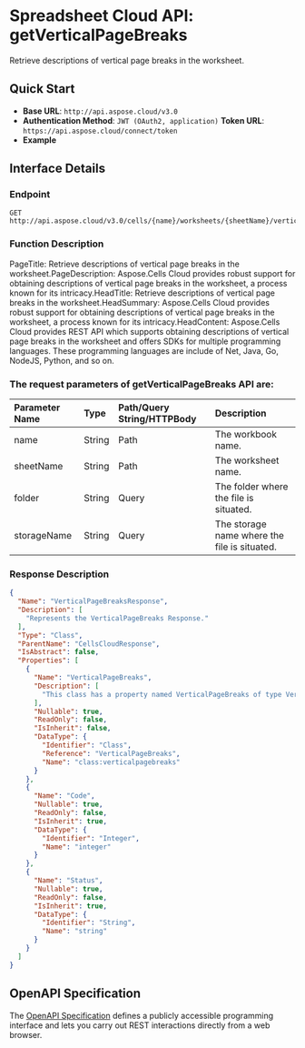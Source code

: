 
# **Spreadsheet Cloud API: getVerticalPageBreaks**

Retrieve descriptions of vertical page breaks in the worksheet. 


## **Quick Start**

- **Base URL**: `http://api.aspose.cloud/v3.0`
- **Authentication Method**: `JWT (OAuth2, application)`  **Token URL**: `https://api.aspose.cloud/connect/token`
- **Example** 

## **Interface Details**

### **Endpoint** 

```
GET http://api.aspose.cloud/v3.0/cells/{name}/worksheets/{sheetName}/verticalpagebreaks
```
### **Function Description**
PageTitle: Retrieve descriptions of vertical page breaks in the worksheet.PageDescription: Aspose.Cells Cloud provides robust support for obtaining descriptions of vertical page breaks in the worksheet, a process known for its intricacy.HeadTitle: Retrieve descriptions of vertical page breaks in the worksheet.HeadSummary: Aspose.Cells Cloud provides robust support for obtaining descriptions of vertical page breaks in the worksheet, a process known for its intricacy.HeadContent: Aspose.Cells Cloud provides REST API which supports obtaining descriptions of vertical page breaks in the worksheet and offers SDKs for multiple programming languages. These programming languages are include of Net, Java, Go, NodeJS, Python, and so on.

### The request parameters of **getVerticalPageBreaks** API are: 

| Parameter Name | Type | Path/Query String/HTTPBody | Description | 
| :- | :- | :- |:- | 
|name|String|Path|The workbook name.|
|sheetName|String|Path|The worksheet name.|
|folder|String|Query|The folder where the file is situated.|
|storageName|String|Query|The storage name where the file is situated.|

### **Response Description**
```json
{
  "Name": "VerticalPageBreaksResponse",
  "Description": [
    "Represents the VerticalPageBreaks Response."
  ],
  "Type": "Class",
  "ParentName": "CellsCloudResponse",
  "IsAbstract": false,
  "Properties": [
    {
      "Name": "VerticalPageBreaks",
      "Description": [
        "This class has a property named VerticalPageBreaks of type VerticalPageBreaks that can be both read from and written to."
      ],
      "Nullable": true,
      "ReadOnly": false,
      "IsInherit": false,
      "DataType": {
        "Identifier": "Class",
        "Reference": "VerticalPageBreaks",
        "Name": "class:verticalpagebreaks"
      }
    },
    {
      "Name": "Code",
      "Nullable": true,
      "ReadOnly": false,
      "IsInherit": true,
      "DataType": {
        "Identifier": "Integer",
        "Name": "integer"
      }
    },
    {
      "Name": "Status",
      "Nullable": true,
      "ReadOnly": false,
      "IsInherit": true,
      "DataType": {
        "Identifier": "String",
        "Name": "string"
      }
    }
  ]
}
```


## OpenAPI Specification

The [OpenAPI Specification](https://reference.aspose.cloud/cells/#/PageBreaksController/GetVerticalPageBreaks) defines a publicly accessible programming interface and lets you carry out REST interactions directly from a web browser.

